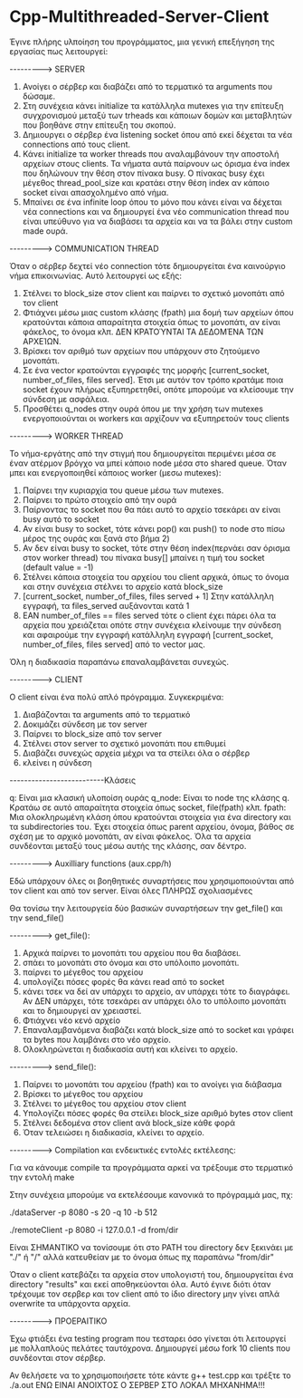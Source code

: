 # Cpp-Multithreaded-Server-Client

Έγινε πλήρης υλποίηση του προγράμματος, μια γενική επεξήγηση της εργασίας πως λειτουργεί:

---------> SERVER
1) Ανοίγει ο σέρβερ και διαβάζει από το τερματικό τα arguments που δώσαμε. 
2) Στη συνέχεια κάνει initialize τα κατάλληλα mutexes για την επίτευξη συγχρονισμού μεταξύ των trheads και κάποιων δομών και μεταβλητών που βοηθάνε στην επίτευξη του σκοπού. 
3) Δημιουργει ο σέρβερ ένα listening socket όπου από εκεί δέχεται τα νέα connections από τους client.
4) Κάνει initialize τα worker threads που αναλαμβάνουν την αποστολή αρχείων στους clients. Τα νήματα αυτά παίρνουν ως όρισμα ένα index που δηλώνουν την θέση στον πίνακα busy. Ο πίνακας busy έχει μέγεθος thread_pool_size και κρατάει στην θέση index αν κάποιο socket είναι απασχολημένο από νήμα.
5) Μπαίνει σε ένα infinite loop όπου το μόνο που κάνει είναι να δέχεται νέα connections και να δημιουργεί ένα νέο communication thread που είναι υπεύθυνο για να διαβάσει τα αρχεία και να τα βάλει στην custom made ουρά.

---------> COMMUNICATION THREAD

Όταν ο σέρβερ δεχτεί νέο connection τότε δημιουργείται ένα καινούργιο νήμα επικοινωνίας. Αυτό λειτουργεί ως εξής:

1) Στέλνει το block_size στον client και παίρνει το σχετικό μονοπάτι από τον client
2) Φτιάχνει μέσω μιας custom κλάσης (fpath) μια δομή των αρχείων όπου κρατούνται κάποια απαραίτητα στοιχεία όπως το μονοπάτι, αν είναι φάκελος, το όνομα κλπ. ΔΕΝ ΚΡΑΤΟΎΝΤΑΙ ΤΑ ΔΕΔΟΜΈΝΑ ΤΩΝ ΑΡΧΕΊΩΝ.
3) Βρίσκει τον αριθμό των αρχείων που υπάρχουν στο ζητούμενο μονοπάτι.
4) Σε ένα vector κρατούνται εγγραφές της μορφής [current_socket, number_of_files, files served]. Έτσι με αυτόν τον τρόπο κρατάμε ποια socket έχουν πλήρως εξυπηρετηθεί, οπότε μπορούμε να κλείσουμε την σύνδεση με ασφάλεια.
5) Προσθέτει q_nodes στην ουρά όπου με την χρήση των mutexes ενεργοποιούνται οι workers και αρχίζουν 
να εξυπηρετούν τους clients

---------> WORKER THREAD

To νήμα-εργάτης από την στιγμή που δημιουργείται περιμένει μέσα σε έναν ατέρμον βρόγχο να μπεί κάποιο node μέσα στο shared queue. Όταν μπει και ενεργοποιηθεί κάποιος worker (μεσω mutexes):

1) Παίρνει την κυριαρχία του queue μέσω των mutexes.
2) Παίρνει το πρώτο στοιχείο από την ουρά
3) Παίρνοντας το socket που θα πάει αυτό το αρχείο τσεκάρει αν είναι busy αυτό το socket
4) Αν είναι busy το socket, τότε κάνει pop() και push() το node στο πίσω μέρος της ουράς και ξανά στο βήμα 2)
5) Αν δεν είναι busy το socket, τότε στην θέση index(περνάει σαν όρισμα στον worker thread) του πίνακα busy[] μπαίνει η τιμή του socket (default value = -1)
6) Στέλνει κάποια στοιχεία του αρχείου του client αρχικά, όπως το όνομα και στην συνέχεια στέλνει το αρχείο κατά block_size
7) [current_socket, number_of_files, files served + 1] Στην κατάλληλη εγγραφή, τα files_served αυξάνονται κατά 1
8) ΕΑΝ number_of_files == files served τότε ο client έχει πάρει όλα τα αρχεία που χρειάζεται οπότε στην συνέχεια κλείνουμε την σύνδεση και αφαιρούμε την εγγραφή κατάλληλη εγγραφή [current_socket, number_of_files, files served] από το vector μας.

Όλη η διαδικασία παραπάνω επαναλαμβάνεται συνεχώς.


---------> CLIENT

O client είναι ένα πολύ απλό πρόγραμμα. Συγκεκριμένα:

1) Διαβάζονται τα arguments από το τερματικό
2) Δοκιμάζει σύνδεση με τον server
3) Παίρνει το block_size από τον server
4) Στέλνει στον server το σχετικό μονοπάτι που επιθυμεί
5) Διαβάζει συνεχώς αρχεία μέχρι να τα στείλει όλα ο σέρβερ
6) κλείνει η σύνδεση


--------------------------Κλάσεις

q: Είναι μια κλασική υλοποίση ουράς
q_node: Είναι το node της κλάσης q. Κρατάω σε αυτό απαραίτητα στοιχεία όπως socket, file(fpath) κλπ.
fpath: Μια ολοκληρωμένη κλάση όπου κρατούνται στοιχεία για ένα directory και τα subdirectories του. Έχει στοιχεία όπως parent αρχείου, όνομα, βάθος σε σχέση με το αρχικό μονοπάτι, αν είναι φάκελος. Όλα τα αρχεία συνδέονται μεταξύ τους μέσω αυτής της κλάσης, σαν δέντρο.

---------> Auxilliary functions (aux.cpp/h)

Εδώ υπάρχουν όλες οι βοηθητικές συναρτήσεις που χρησιμοποιούνται από τον client και από τον server.
Είναι όλες ΠΛΗΡΩΣ σχολιασμένες

Θα τονίσω την λειτουργεία δύο βασικών συναρτήσεων την get_file() και την send_file()

---------> get_file(): 

1) Αρχικά παίρνει το μονοπάτι του αρχείου που θα διαβάσει.
2) σπάει το μονοπάτι στο όνομα και στο υπόλοιπο μονοπάτι.
3) παίρνει το μέγεθος του αρχείου
4) υπολογίζει πόσες φορές θα κάνει read από το socket
5) κάνει τσεκ να δεί αν υπάρχει το αρχείο, αν υπάρχει τότε το διαγράφει. Αν ΔΕΝ υπάρχει, τότε τσεκάρει αν υπάρχει όλο το υπόλοιπο μονοπάτι και το δημιουργεί αν χρειαστεί.
6) Φτιάχνει νέο κενό αρχείο
7) Επαναλαμβανόμενα διαβάζει κατά block_size από το socket και γράφει τα bytes που λαμβάνει στο νέο αρχείο.
8) Ολοκληρώνεται η διαδικασία αυτή και κλείνει το αρχείο.


---------> send_file():

1) Παίρνει το μονοπάτι του αρχείου (fpath) και το ανοίγει για διάβασμα
2) Βρίσκει το μέγεθος του αρχείου
3) Στέλνει το μέγεθος του αρχείου στον client
4) Υπολογίζει πόσες φορές θα στείλει block_size αριθμό bytes στον client 
5) Στέλνει δεδομένα στον client ανά block_size κάθε φορά
6) Όταν τελειώσει η διαδικασία, κλείνει το αρχείο.


---------> Compilation και ενδεικτικές εντολές εκτέλεσης:

Για να κάνουμε compile τα προγράμματα αρκεί να τρέξουμε στο τερματικό την εντολή make

Στην συνέχεια μπορούμε να εκτελέσουμε κανονικά το πρόγραμμά μας, πχ:

./dataServer -p 8080 -s 20 -q 10 -b 512

./remoteClient -p 8080 -i 127.0.0.1 -d from/dir

Είναι ΣΗΜΑΝΤΙΚΟ να τονίσουμε ότι στο PATH του directory δεν ξεκινάει με "./" ή "/" αλλά κατευθείαν με το όνομα όπως πχ παραπάνω "from/dir"


Όταν ο client κατεβάζει τα αρχεία στον υπολογιστή του, δημιουργείται ένα directory "results" και εκεί αποθηκεύονται όλα. Αυτό έγινε διότι όταν τρέχουμε τον σερβερ και τον client από το ίδιο directory μην γίνει απλά overwrite τα υπάρχοντα αρχεία.

---------> ΠΡΟΕΡΑΙΤΙΚΟ

Έχω φτιάξει ένα testing program που τεσταρει όσο γίνεται ότι λειτουργεί με πολλαπλούς πελάτες ταυτόχρονα. Δημιουργεί μέσω fork 10 clients που συνδέονται στον σέρβερ.

Αν θελήσετε να το χρησιμοποιήσετε τότε κάντε g++ test.cpp και τρέξτε το ./a.out ΕΝΩ ΕΙΝΑΙ ΑΝΟΙΧΤΟΣ Ο ΣΕΡΒΕΡ ΣΤΟ ΛΟΚΑΛ ΜΗΧΑΝΗΜΑ!!!
